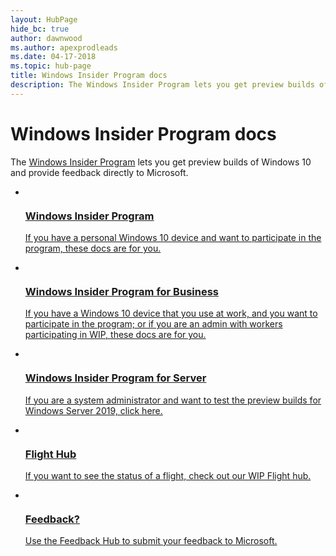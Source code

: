 ```yaml
---
layout: HubPage
hide_bc: true
author: dawnwood
ms.author: apexprodleads
ms.date: 04-17-2018
ms.topic: hub-page
title: Windows Insider Program docs
description: The Windows Insider Program lets you get preview builds of Windows 10 and provide feedback directly to Microsoft.
---
```


<div id="main" class="v2">
<div class="container">
    <h1>Windows Insider Program docs</h1>
    <p>The <a href="https://insider.windows.com/">Windows Insider Program</a> lets you get preview builds of Windows 10 and provide feedback directly to Microsoft.</p>
    <ul id="cards" class="panelContent cardsF">
        <li>
            <a href="/windows-insider/at-home/">
            <div class="cardSize">
                <div class="cardPadding">
                    <div class="card">
                        <div class="cardImageOuter">
                            <div class="cardImage">
                                <img src="https://docs.microsoft.com/media/common/i_whats-new.svg" alt="" />
                            </div>
                        </div>
                        <div class="cardText">
                            <h3>Windows Insider Program</h3>
                            <p>If you have a personal Windows 10 device and want to participate in the program, these docs are for you.</p>
                        </div>
                    </div>
                </div>
            </div>
            </a>
        </li>
        <li>
            <a href="/windows-insider/at-work-pro/">
            <div class="cardSize">
                <div class="cardPadding">
                    <div class="card">
                        <div class="cardImageOuter">
                            <div class="cardImage">
                                <img src="https://docs.microsoft.com/media/common/i_management.svg" alt="" />
                            </div>
                        </div>
                        <div class="cardText">
                            <h3>Windows Insider Program for Business</h3>
                            <p>If you have a Windows 10 device that you use at work, and you want to participate in the program; or if you are an admin with workers participating in WIP, these docs are for you.</p>
                        </div>
                    </div>
                </div>
            </div>
            </a>
        </li>
        <li>
            <a href="/windows-insider/at-work/">
            <div class="cardSize">
                <div class="cardPadding">
                    <div class="card">
                        <div class="cardImageOuter">
                            <div class="cardImage">
                                <img src="https://docs.microsoft.com/media/common/i_server.svg" alt="" />
                            </div>
                        </div>
                        <div class="cardText">
                            <h3>Windows Insider Program for Server</h3>
                            <p>If you are a system administrator and want to test the preview builds for Windows Server 2019, click here.</p>
                        </div>
                    </div>
                </div>
            </div>
            </a>
        </li>
        <li>
            <a href="/windows-insider/flight-hub">
            <div class="cardSize">
                <div class="cardPadding">
                    <div class="card">
                        <div class="cardImageOuter">
                            <div class="cardImage">
                                <img src="https://docs.microsoft.com/media/common/i_get-started.svg" alt="" />
                            </div>
                        </div>
                        <div class="cardText">
                            <h3>Flight Hub</h3>
                            <p>If you want to see the status of a flight, check out our WIP Flight hub.</p>
                        </div>
                    </div>
                </div>
            </div>
            </a>
        </li>
        <li class="fullSpan">
            <a href="https://support.microsoft.com/help/4021566/windows-10-send-feedback-to-microsoft-with-feedback-hub-app">
            <div class="cardSize">
                <div class="cardPadding">
                    <div class="card">
                        <div class="cardImageOuter">
                            <div class="cardImage">
                                <img src="https://docs.microsoft.com/media/common/i_feedback.svg" alt="" />
                            </div>
                        </div>
                        <div class="cardText">
                            <h3>Feedback?</h3>
                            <p>Use the Feedback Hub to submit your feedback to Microsoft.</p>
                        </div>
                    </div>
                </div>
            </div>
            </a>
        </li>
    </ul>
</div>
